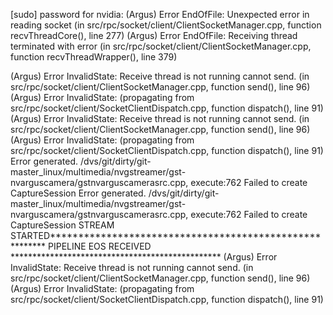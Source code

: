 [sudo] password for nvidia: (Argus) Error EndOfFile: Unexpected error in reading socket (in src/rpc/socket/client/ClientSocketManager.cpp, function recvThreadCore(), line 277)
(Argus) Error EndOfFile: Receiving thread terminated with error (in src/rpc/socket/client/ClientSocketManager.cpp, function recvThreadWrapper(), line 379)
 
(Argus) Error InvalidState: Receive thread is not running cannot send. (in src/rpc/socket/client/ClientSocketManager.cpp, function send(), line 96)
(Argus) Error InvalidState:  (propagating from src/rpc/socket/client/SocketClientDispatch.cpp, function dispatch(), line 91)
(Argus) Error InvalidState: Receive thread is not running cannot send. (in src/rpc/socket/client/ClientSocketManager.cpp, function send(), line 96)
(Argus) Error InvalidState:  (propagating from src/rpc/socket/client/SocketClientDispatch.cpp, function dispatch(), line 91)
Error generated. /dvs/git/dirty/git-master_linux/multimedia/nvgstreamer/gst-nvarguscamera/gstnvarguscamerasrc.cpp, execute:762 Failed to create CaptureSession
Error generated. /dvs/git/dirty/git-master_linux/multimedia/nvgstreamer/gst-nvarguscamera/gstnvarguscamerasrc.cpp, execute:762 Failed to create CaptureSession
STREAM STARTED********************************************************
PIPELINE EOS RECEIVED ************************************************
(Argus) Error InvalidState: Receive thread is not running cannot send. (in src/rpc/socket/client/ClientSocketManager.cpp, function send(), line 96)
(Argus) Error InvalidState:  (propagating from src/rpc/socket/client/SocketClientDispatch.cpp, function dispatch(), line 91)
